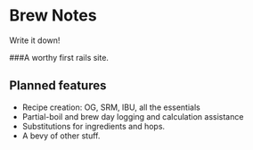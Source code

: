 Brew Notes
===========
Write it down!

###A worthy first rails site.

Planned features
-----------------------
* Recipe creation: OG, SRM, IBU, all the essentials
* Partial-boil and brew day logging and calculation assistance
* Substitutions for ingredients and hops.
* A bevy of other stuff.